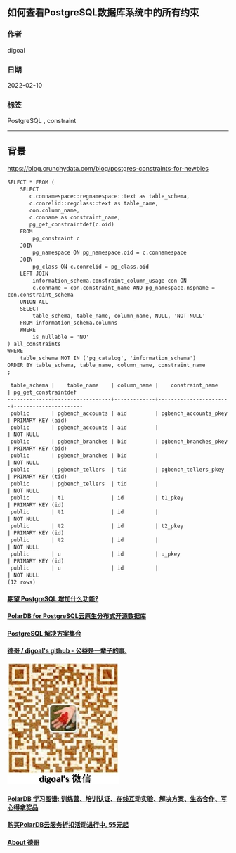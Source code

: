## 如何查看PostgreSQL数据库系统中的所有约束   
            
### 作者            
digoal            
            
### 日期            
2022-02-10           
            
### 标签            
PostgreSQL , constraint             
            
----            
            
## 背景        
https://blog.crunchydata.com/blog/postgres-constraints-for-newbies  
  
```  
SELECT * FROM (  
    SELECT  
       c.connamespace::regnamespace::text as table_schema,  
       c.conrelid::regclass::text as table_name,  
       con.column_name,  
       c.conname as constraint_name,  
       pg_get_constraintdef(c.oid)  
    FROM  
        pg_constraint c  
    JOIN  
        pg_namespace ON pg_namespace.oid = c.connamespace  
    JOIN  
        pg_class ON c.conrelid = pg_class.oid  
    LEFT JOIN  
        information_schema.constraint_column_usage con ON  
        c.conname = con.constraint_name AND pg_namespace.nspname = con.constraint_schema     
    UNION ALL  
    SELECT  
        table_schema, table_name, column_name, NULL, 'NOT NULL'  
    FROM information_schema.columns  
    WHERE  
        is_nullable = 'NO'  
) all_constraints  
WHERE  
    table_schema NOT IN ('pg_catalog', 'information_schema')  
ORDER BY table_schema, table_name, column_name, constraint_name  
;  
```  
  
```  
 table_schema |    table_name    | column_name |    constraint_name    | pg_get_constraintdef   
--------------+------------------+-------------+-----------------------+----------------------  
 public       | pgbench_accounts | aid         | pgbench_accounts_pkey | PRIMARY KEY (aid)  
 public       | pgbench_accounts | aid         |                       | NOT NULL  
 public       | pgbench_branches | bid         | pgbench_branches_pkey | PRIMARY KEY (bid)  
 public       | pgbench_branches | bid         |                       | NOT NULL  
 public       | pgbench_tellers  | tid         | pgbench_tellers_pkey  | PRIMARY KEY (tid)  
 public       | pgbench_tellers  | tid         |                       | NOT NULL  
 public       | t1               | id          | t1_pkey               | PRIMARY KEY (id)  
 public       | t1               | id          |                       | NOT NULL  
 public       | t2               | id          | t2_pkey               | PRIMARY KEY (id)  
 public       | t2               | id          |                       | NOT NULL  
 public       | u                | id          | u_pkey                | PRIMARY KEY (id)  
 public       | u                | id          |                       | NOT NULL  
(12 rows)  
```  
    
  
#### [期望 PostgreSQL 增加什么功能?](https://github.com/digoal/blog/issues/76 "269ac3d1c492e938c0191101c7238216")
  
  
#### [PolarDB for PostgreSQL云原生分布式开源数据库](https://github.com/ApsaraDB/PolarDB-for-PostgreSQL "57258f76c37864c6e6d23383d05714ea")
  
  
#### [PostgreSQL 解决方案集合](https://yq.aliyun.com/topic/118 "40cff096e9ed7122c512b35d8561d9c8")
  
  
#### [德哥 / digoal's github - 公益是一辈子的事.](https://github.com/digoal/blog/blob/master/README.md "22709685feb7cab07d30f30387f0a9ae")
  
  
![digoal's wechat](../pic/digoal_weixin.jpg "f7ad92eeba24523fd47a6e1a0e691b59")
  
  
#### [PolarDB 学习图谱: 训练营、培训认证、在线互动实验、解决方案、生态合作、写心得拿奖品](https://www.aliyun.com/database/openpolardb/activity "8642f60e04ed0c814bf9cb9677976bd4")
  
  
#### [购买PolarDB云服务折扣活动进行中, 55元起](https://www.aliyun.com/activity/new/polardb-yunparter?userCode=bsb3t4al "e0495c413bedacabb75ff1e880be465a")
  
  
#### [About 德哥](https://github.com/digoal/blog/blob/master/me/readme.md "a37735981e7704886ffd590565582dd0")
  
